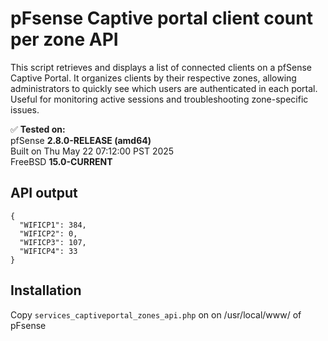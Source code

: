 # pFsense Captive portal client count per zone API
This script retrieves and displays a list of connected clients on a pfSense Captive Portal. It organizes clients by their respective zones, allowing administrators to quickly see which users are authenticated in each portal. Useful for monitoring active sessions and troubleshooting zone-specific issues.

✅ **Tested on:**  
pfSense **2.8.0-RELEASE (amd64)**  
Built on Thu May 22 07:12:00 PST 2025  
FreeBSD **15.0-CURRENT**

## API output
```
{
  "WIFICP1": 384,
  "WIFICP2": 0,
  "WIFICP3": 107,
  "WIFICP4": 33
}
```

## Installation
Copy `services_captiveportal_zones_api.php` on on /usr/local/www/ of pFsense
